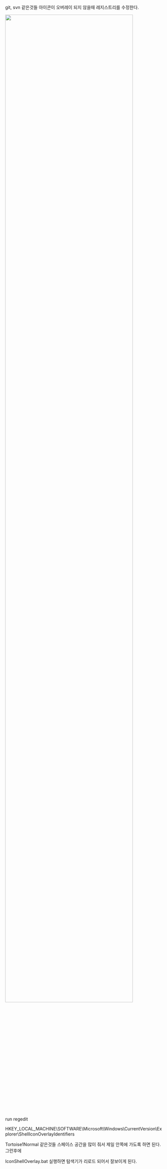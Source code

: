 git, svn 같은것들 아이콘이 오버레이 되지 않을때 레지스트리를 수정한다.

<img src="https://user-images.githubusercontent.com/66294421/90974119-22683880-e563-11ea-87d3-5ab865df1ff1.png" width="90%"></img>

run regedit

HKEY_LOCAL_MACHINE\SOFTWARE\Microsoft\Windows\CurrentVersion\Explorer\ShellIconOverlayIdentifiers

Tortoise1Normal 같은것들 스페이스 공간을 많이 줘서 제일 안쪽에 가도록 하면 된다. 그런후에

IconShellOverlay.bat 실행하면 탐색기가 리로드 되어서 잘보이게 된다.
